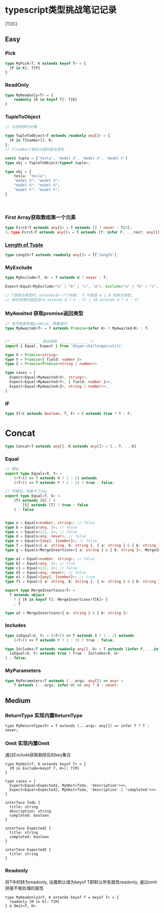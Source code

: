 # typescript类型挑战笔记记录

[TOC]

## Easy

### Pick
```typescript
type MyPick<T, K extends keyof T> = { 
  [P in K]: T[P] 
}
```


### ReadOnly
```typescript
type MyReadonly<T> = {
	readonly [K in keyof T]: T[K]
}
```
### TupleToObject
```typescript
// 元组转换为对象

type TupleToObject<T extends readonly any[]> = {
  [K in T[number]]: K;
};
// T[number]取出元组的联合类型

const tuple = ['tesla', 'model 3', 'model X', 'model Y']
type obj = TupleToObject<typeof tuple>;

type obj = {
    tesla: "tesla";
    "model 3": "model 3";
    "model X": "model X";
    "model Y": "model Y";
}
```
​

### First Array获取数组第一个元素
```typescript
type First<T extends any[]> = T extends [] ? never : T[0];
2、type First<T extends any[]> = T extends [f: infer F, ...rest: any[]] ? F : never;
```
### [Length of Tuple](https://github.com/type-challenges/type-challenges/issues/5413)
```typescript
type Length<T extends readonly any[]> = T['length']
```
### MyExclude
```typescript
type MyExclude<T, U> = T extends U ? never : T;

Expect<Equal<MyExclude<"a" | "b" | "c", "a">, Exclude<"a" | "b" | "c", "a">>>,

// T是联合类型时，extends会一个个判断， T 可能是 A | B 的联合类型, 
// 那实际情况就变成(A extends U ? X : Y) | (B extends U ? X : Y)
```
### MyAwaited 获取promise返回类型
```typescript
// 有可能是嵌套promise，需要递归
type MyAwaited<T> = T extends Promise<infer K> ? MyAwaited<K> : T;


/* _____________ 测试用例 _____________ */
import { Equal, Expect } from '@type-challenges/utils'

type X = Promise<string>
type Y = Promise<{ field: number }>
type Z = Promise<Promise<string | number>>

type cases = [
  Expect<Equal<MyAwaited<X>, string>>,
  Expect<Equal<MyAwaited<Y>, { field: number }>>,
  Expect<Equal<MyAwaited<Z>, string | number>>,
]
```
### IF 
```typescript
type If<C extends boolean, T, F> = C extends true ? T : F;
```
# Concat 
```typescript
type Concat<T extends any[], K extends any[]> = [...T, ...K]
```
### Equal
```typescript
// 建议
export type Equals<X, Y> =
    (<T>() => T extends X ? 1 : 2) extends
    (<T>() => T extends Y ? 1 : 2) ? true : false;

// 不建议，判断不了any
export type Equal<T, S> =
	[T] extends [S] ? (
		[S] extends [T] ? true : false
	) : false


type a = Equals<number, string>; // false
type b = Equals<any, 1>; // false
type c = Equals<1|2, 1>; // false
type d = Equals<any, never>; // false 
type e = Equals<[any], [number]>; // false
type f = Equals<{ a: string, b: string }, { a: string } & { b: string }>; // false
type g = Equals<MergeInsertions<{ a: string } & { b: string }>, MergeInsertions<{ a: string, b: string }>>;

type a1 = Equal<number, string>; // false
type b1 = Equal<any, 1>; // true
type c1 = Equal<1|2, 1>; // false
type d1 = Equal<any, never>; // false 
type e1 = Equal<[any], [number]>; // true 
type f1 = Equal<{ a: string, b: string }, { a: string } & { b: string }>; // true 

export type MergeInsertions<T> =
  T extends object
    ? { [K in keyof T]: MergeInsertions<T[K]> }
    : T

type a2 = MergeInsertions<{ a: string } & { b: string }>
```
### Includes
```typescript
type isEqual<X, Y> = (<T>() => T extends X ? 1 : 2) extends
    (<T>() => T extends Y ? 1 : 2) ? true : false;

type Includes<T extends readonly any[], U> = T extends [infer F, ...infer R] ? (
  isEqual<U, F> extends true ? true : Includes<R, U>
) : false;
```
### MyParameters
```typescript
type MyParameters<T extends (...args: any[]) => any> = 
	T extends (...args: infer U) => any ? U : never;  
```


## Medium

### ReturnType 实现内置ReturnType
```
type MyReturnType<T> = T extends (...args: any[]) => infer T ? T : never;
```

### Omit 实现内置Omit
通过Exclude获取剔除后的key集合
```
type MyOmit<T, K extends keyof T> = {
  [M in Exclude<keyof T, K>]: T[M]
}

type cases = [
  Expect<Equal<Expected1, MyOmit<Todo, 'description'>>>,
  Expect<Equal<Expected2, MyOmit<Todo, 'description' | 'completed'>>>
]

interface Todo {
  title: string
  description: string
  completed: boolean
}

interface Expected1 {
  title: string
  completed: boolean
}

interface Expected2 {
  title: string
}

```

### Readonly
将T中的转为readonly, 设置默认值为keyof T即默认所有属性readonly, 通过omit拼接不做处理的属性 
```
type MyReadonly2<T, K extends keyof T = keyof T> = {
  readonly [M in K]: T[M]
} & Omit<T, K>
```